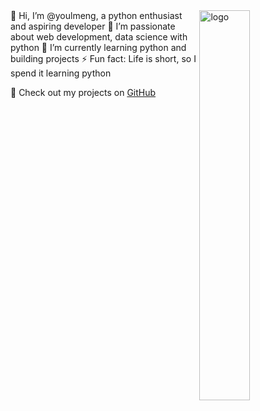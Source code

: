 <img src="https://github-readme-stats.vercel.app/api?username=youlmeng&show_icons=false&theme=Default" alt="logo" align="right" width="40%" />
👋 Hi, I’m @youlmeng, a python enthusiast and aspiring developer  
👀 I’m passionate about web development, data science with python  
🌱 I’m currently learning python and building projects  
⚡ Fun fact: Life is short, so I spend it learning python  

🔗 Check out my projects on [GitHub](https://github.com/youlmeng)  
